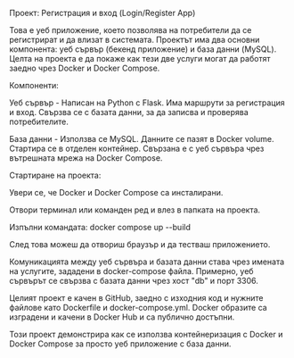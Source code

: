 Проект: Регистрация и вход (Login/Register App)

Това е уеб приложение, което позволява на потребители да се регистрират и да влизат в системата. Проектът има два основни компонента: уеб сървър (бекенд приложение) и база данни (MySQL). Целта на проекта е да покаже как тези две услуги могат да работят заедно чрез Docker и Docker Compose.

Компоненти:

Уеб сървър - Написан на Python с Flask. Има маршрути за регистрация и вход. Свързва се с базата данни, за да записва и проверява потребителите.

База данни - Използва се MySQL. Данните се пазят в Docker volume. Стартира се в отделен контейнер. Свързана е с уеб сървъра чрез вътрешната мрежа на Docker Compose.

Стартиране на проекта:

Увери се, че Docker и Docker Compose са инсталирани.

Отвори терминал или команден ред и влез в папката на проекта.

Изпълни командата: docker compose up --build

След това можеш да отвориш браузър и да тестваш приложението.

Комуникацията между уеб сървъра и базата данни става чрез имената на услугите, зададени в docker-compose файла. Примерно, уеб сървърът се свързва с базата данни чрез хост "db" и порт 3306.

Целият проект е качен в GitHub, заедно с изходния код и нужните файлове като Dockerfile и docker-compose.yml. Docker образите са изградени и качени в Docker Hub и са публично достъпни.

Този проект демонстрира как се използва контейнеризация с Docker и Docker Compose за просто уеб приложение с база данни.